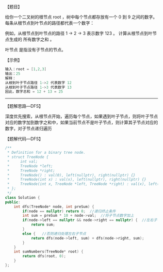 【题目】

给你一个二叉树的根节点 root ，树中每个节点都存放有一个 0 到 9 之间的数字。
每条从根节点到叶节点的路径都代表一个数字：

例如，从根节点到叶节点的路径 1 -> 2 -> 3 表示数字 123 。
计算从根节点到叶节点生成的 所有数字之和 。

叶节点 是指没有子节点的节点。

【示例】

```c++
输入：root = [1,2,3]
输出：25
解释：
从根到叶子节点路径 1->2 代表数字 12
从根到叶子节点路径 1->3 代表数字 13
因此，数字总和 = 12 + 13 = 25
```

---

【题解思路—DFS】

深度优先搜索，从根节点开始，遍历每个节点，如果遇到叶子节点，则将叶子节点对应的数字加到数字之和中，如果当前节点不是叶子节点，则计算其子节点对应的数字，对子节点递归遍历

【题解代码—DFS】

```c++
/**
 * Definition for a binary tree node.
 * struct TreeNode {
 *     int val;
 *     TreeNode *left;
 *     TreeNode *right;
 *     TreeNode() : val(0), left(nullptr), right(nullptr) {}
 *     TreeNode(int x) : val(x), left(nullptr), right(nullptr) {}
 *     TreeNode(int x, TreeNode *left, TreeNode *right) : val(x), left(left), right(right) {}
 * };
 */
class Solution {
public:
    int dfs(TreeNode* node, int preSum) {
        if(node == nullptr) return 0;  //递归终止条件
        int sum = preSum * 10 + node->val;  //将子节点数字加上
        if(node->left == nullptr && node->right == nullptr) {  //左右子节点都为空，则返回此路径的和sum
            return sum;
        }
        else {   //否则递归处理左右子节点
            return dfs(node->left, sum) + dfs(node->right, sum);
        }
    }
    int sumNumbers(TreeNode* root) {
        return dfs(root, 0);
    }
};

```

